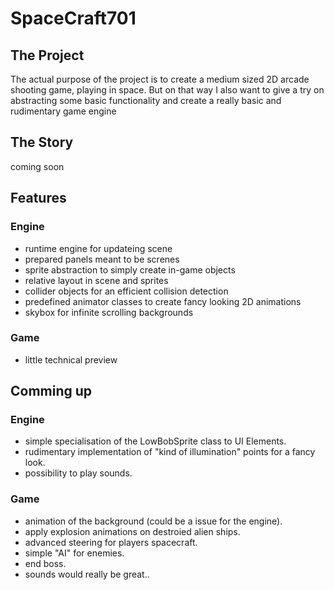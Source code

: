 # SpaceCraft701 #

## The Project ##
The actual purpose of the project is to create a medium sized 2D arcade shooting
game, playing in space. But on that way I also want to give a try on abstracting 
some basic functionality and create a really basic and rudimentary game engine

## The Story ##
coming soon  

## Features ##

### Engine ###
- runtime engine for updateing scene
- prepared panels meant to be screnes
- sprite abstraction to simply create in-game objects
- relative layout in scene and sprites
- collider objects for an efficient collision detection
- predefined animator classes to create fancy looking 2D animations
- skybox for infinite scrolling backgrounds

### Game ###
- little technical preview

## Comming up ##

### Engine ###
- simple specialisation of the LowBobSprite class to UI Elements.
- rudimentary implementation of "kind of illumination" points for a fancy look.
- possibility to play sounds.

### Game ###
- animation of the background (could be a issue for the engine).
- apply explosion animations on destroied alien ships.
- advanced steering for players spacecraft.
- simple "AI" for enemies.
- end boss.
- sounds would really be great..